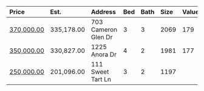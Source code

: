 | Price                                                                                   | Est.       | Address             | Bed | Bath | Size | Value | Days | Lot  | Year | HOA | Open |
| :-------------------------------------------------------------------------------------- | :--------- | :------------------ | :-- | :--- | :--- | :---- | :--- | :--- | :--- | :-- | :--- |
| [370,000.00](https://www.movoto.com/home/703-cameron-glen-dr-apex-nc-27502-413_2335367) | 335,178.00 | 703 Cameron Glen Dr | 3   | 3    | 2069 | 179   | 12   | 0.27 | 1999 | 30  |      |
| [350,000.00](https://www.movoto.com/home/1225-anora-dr-apex-nc-27502-413_2337160)       | 330,827.00 | 1225 Anora Dr       | 4   | 2    | 1981 | 177   | 4    | 0.34 | 1999 | 40  |      |
| [250,000.00](https://www.movoto.com/home/111-sweet-tart-ln-apex-nc-27502-413_2335684)   | 201,096.00 | 111 Sweet Tart Ln   | 3   | 2    | 1197 |       |      |      |      |     |      |